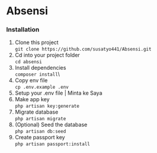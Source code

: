 # Absensi
 
### Installation

 1. Clone this project\
 `git clone https://github.com/susatyo441/Absensi.git`
 2. Cd into your project folder\
 `cd absensi`
 3. Install dependencies\
 `composer install`\
 5. Copy env file\
 `cp .env.example .env`
 4. Setup your .env file | Minta ke Saya
 5. Make app key\
`php artisan key:generate`
 6. Migrate database\
 `php artisan migrate`
 7. (Optional) Seed the database\
 `php artisan db:seed`
 8. Create passport key\
 `php artisan passport:install`
